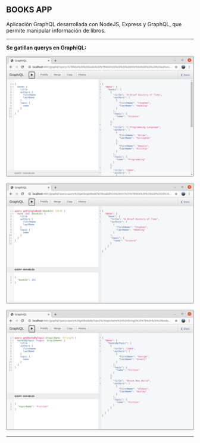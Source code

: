 BOOKS APP
----------------------------------------------------------------------------------

Aplicación GraphQL desarrollada con NodeJS, Express y GraphQL, 
que permite manipular información de libros.

----------------------------------------------------------------------------------

**Se gatillan querys en GraphiQL:**

![Screenshot Books](screenshots/node-graphql-books.png)

![Screenshot BookById](screenshots/node-graphql-book-by-id.png)

![Screenshot BooksByTopic](screenshots/node-graphql-books-by-topic.png)

----------------------------------------------------------------------------------